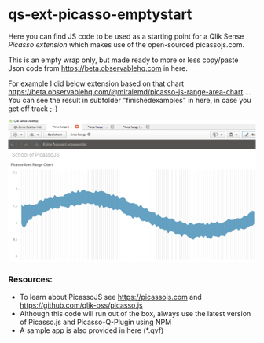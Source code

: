# qs-ext-picasso-emptystart
Here you can find JS code to be used as a starting point for a Qlik Sense *Picasso extension* which makes use of the open-sourced picassojs.com. 

This is an empty wrap only, but made ready to more or less copy/paste Json code from https://beta.observablehq.com in here.

For example I did below extension based on that chart https://beta.observablehq.com/@miralemd/picasso-js-range-area-chart ...
You can see the result in subfolder "finishedexamples" in here, in case you get off track ;-)

![alt text](https://raw.githubusercontent.com/ChristofSchwarz/qs-ext-picasso-emptystart/master/Screenshot%202018-03-16%2019.10.14.png "text")

### Resources:
* To learn about PicassoJS see https://picassojs.com and https://github.com/qlik-oss/picasso.js
* Although this code will run out of the box, always use the latest version of Picasso.js and Picasso-Q-Plugin using NPM 
* A sample app is also provided in here (*.qvf) 
